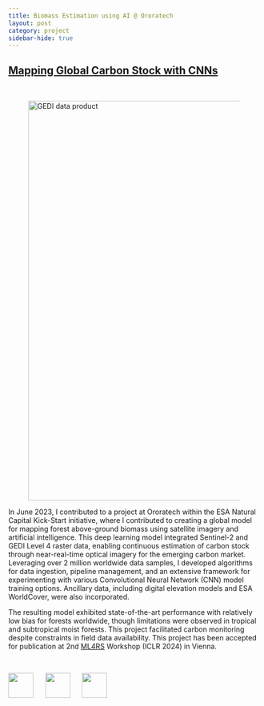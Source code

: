 ```yaml
---
title: Biomass Estimation using AI @ Ororatech
layout: post
category: project
sidebar-hide: true
---
```


## [Mapping Global Carbon Stock with CNNs](https://sites.google.com/view/intraurban/home)


<br>

<figure>
	<img src="{{ 'assets/images/gedi.png' | relative_url }}" alt="GEDI data product"  width="800" />
</figure>

In June 2023, I contributed to a project at Ororatech within the ESA Natural Capital Kick-Start initiative, where I contributed to creating a global model for mapping forest above-ground biomass using satellite imagery and artificial intelligence. This deep learning model integrated Sentinel-2 and GEDI Level 4 raster data, enabling continuous estimation of carbon stock through near-real-time optical imagery for the emerging carbon market. Leveraging over 2 million worldwide data samples, I developed algorithms for data ingestion, pipeline management, and an extensive framework for experimenting with various Convolutional Neural Network (CNN) model training options. Ancillary data, including digital elevation models and ESA WorldCover, were also incorporated. 

The resulting model exhibited state-of-the-art performance with relatively low bias for forests worldwide, though limitations were observed in tropical and subtropical moist forests. This project facilitated carbon monitoring despite constraints in field data availability. This project has been accepted for publication at 2nd [ML4RS](https://ml-for-rs.github.io/iclr2024/) Workshop (ICLR 2024) in Vienna.


<br>

<p float="left">
  <img src="https://raw.githubusercontent.com/FortAwesome/Font-Awesome/6.x/svgs/brands/github.svg" width="50" height="50">
  &nbsp;&nbsp;&nbsp;&nbsp;
  <img src="https://raw.githubusercontent.com/FortAwesome/Font-Awesome/6.x/svgs/solid/earth-europe.svg" width="50" height="50">
  &nbsp;&nbsp;&nbsp;&nbsp;
  <img src="https://raw.githubusercontent.com/FortAwesome/Font-Awesome/6.x/svgs/brands/python.svg" width="50" height="50">
</p>
